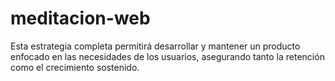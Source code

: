 # meditacion-web
Esta estrategia completa permitirá desarrollar y mantener un producto enfocado en las necesidades de los usuarios, asegurando tanto la retención como el crecimiento sostenido.
